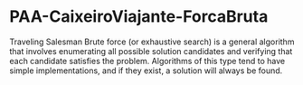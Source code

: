 # PAA-CaixeiroViajante-ForcaBruta
Traveling Salesman Brute force (or exhaustive search) is a general algorithm that involves enumerating all possible solution candidates and verifying that each candidate satisfies the problem. Algorithms of this type tend to have simple implementations, and if they exist, a solution will always be found.
